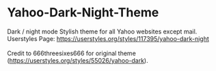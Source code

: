 # Yahoo-Dark-Night-Theme
Dark / night mode Stylish theme for all Yahoo websites except mail.<br>
Userstyles Page: https://userstyles.org/styles/117395/yahoo-dark-night<br><br>
Credit to 666threesixes666 for original theme (https://userstyles.org/styles/55026/yahoo-dark).
